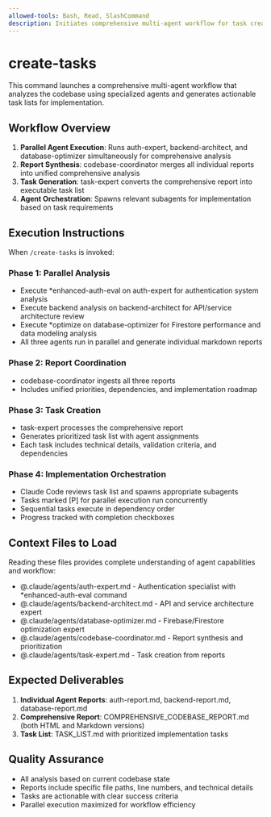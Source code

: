 ```yaml
---
allowed-tools: Bash, Read, SlashCommand
description: Initiates comprehensive multi-agent workflow for task creation from codebase analysis
---
```


# create-tasks

This command launches a comprehensive multi-agent workflow that analyzes the codebase using specialized agents and generates actionable task lists for implementation.

## Workflow Overview

1. **Parallel Agent Execution**: Runs auth-expert, backend-architect, and database-optimizer simultaneously for comprehensive analysis
2. **Report Synthesis**: codebase-coordinator merges all individual reports into unified comprehensive analysis
3. **Task Generation**: task-expert converts the comprehensive report into executable task list
4. **Agent Orchestration**: Spawns relevant subagents for implementation based on task requirements

## Execution Instructions

When `/create-tasks` is invoked:

### Phase 1: Parallel Analysis

- Execute *enhanced-auth-eval on auth-expert for authentication system analysis
- Execute backend analysis on backend-architect for API/service architecture review
- Execute *optimize on database-optimizer for Firestore performance and data modeling analysis
- All three agents run in parallel and generate individual markdown reports

### Phase 2: Report Coordination

- codebase-coordinator ingests all three reports
- Includes unified priorities, dependencies, and implementation roadmap

### Phase 3: Task Creation

- task-expert processes the comprehensive report
- Generates prioritized task list with agent assignments
- Each task includes technical details, validation criteria, and dependencies

### Phase 4: Implementation Orchestration

- Claude Code reviews task list and spawns appropriate subagents
- Tasks marked [P] for parallel execution run concurrently
- Sequential tasks execute in dependency order
- Progress tracked with completion checkboxes

## Context Files to Load

Reading these files provides complete understanding of agent capabilities and workflow:

- @.claude/agents/auth-expert.md - Authentication specialist with *enhanced-auth-eval command
- @.claude/agents/backend-architect.md - API and service architecture expert
- @.claude/agents/database-optimizer.md - Firebase/Firestore optimization expert
- @.claude/agents/codebase-coordinator.md - Report synthesis and prioritization
- @.claude/agents/task-expert.md - Task creation from reports

## Expected Deliverables

1. **Individual Agent Reports**: auth-report.md, backend-report.md, database-report.md
2. **Comprehensive Report**: COMPREHENSIVE_CODEBASE_REPORT.md (both HTML and Markdown versions)
3. **Task List**: TASK_LIST.md with prioritized implementation tasks

## Quality Assurance

- All analysis based on current codebase state
- Reports include specific file paths, line numbers, and technical details
- Tasks are actionable with clear success criteria
- Parallel execution maximized for workflow efficiency
